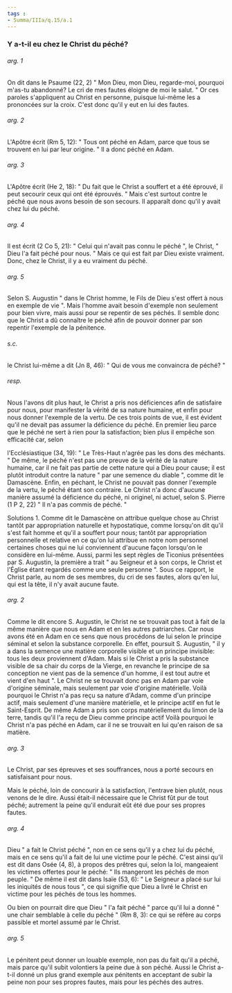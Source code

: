 ```yaml
---
tags : 
- Summa/IIIa/q.15/a.1
---
```


### Y a-t-il eu chez le Christ du péché?

###### arg. 1
On dit dans le Psaume (22, 2) " Mon Dieu, mon Dieu, regarde-moi, pourquoi m'as-tu abandonné? Le cri de mes fautes éloigne de moi le salut. " Or ces paroles s'appliquent au Christ en personne, puisque lui-même les a prononcées sur la croix. C'est donc qu'il y eut en lui des fautes. 

###### arg. 2
L'Apôtre écrit (Rm 5, 12): " Tous ont péché en Adam, parce que tous se trouvent en lui par leur origine. " Il a donc péché en Adam. 

###### arg. 3
L'Apôtre écrit (He 2, 18): " Du fait que le Christ a souffert et a été éprouvé, il peut secourir ceux qui ont été éprouvés. " Mais c'est surtout contre le péché que nous avons besoin de son secours. Il apparaît donc qu'il y avait chez lui du péché. 

###### arg. 4
Il est écrit (2 Co 5, 21): " Celui qui n'avait pas connu le péché ", le Christ, " Dieu l'a fait péché pour nous. " Mais ce qui est fait par Dieu existe vraiment. Donc, chez le Christ, il y a eu vraiment du péché. 

###### arg. 5
Selon S. Augustin " dans le Christ homme, le Fils de Dieu s'est offert à nous en exemple de vie ". Mais l'homme avait besoin d'exemple non seulement pour bien vivre, mais aussi pour se repentir de ses péchés. Il semble donc que le Christ a dû connaître le péché afin de pouvoir donner par son repentir l'exemple de la pénitence. 

###### s.c.
le Christ lui-même a dit (Jn 8, 46): " Qui de vous me convaincra de péché? " 

###### resp.
Nous l'avons dit plus haut, le Christ a pris nos déficiences afin de satisfaire pour nous, pour manifester la vérité de sa nature humaine, et enfin pour nous donner l'exemple de la vertu. De ces trois points de vue, il est évident qu'il ne devait pas assumer la déficience du péché. En premier lieu parce que le péché ne sert à rien pour la satisfaction; bien plus il empêche son efficacité car, selon 

l'Ecclésiastique (34, 19): " Le Très-Haut n'agrée pas les dons des méchants. " De même, le péché n'est pas une preuve de la vérité de la nature humaine, car il ne fait pas partie de cette nature qui a Dieu pour cause; il est plutôt introduit contre la nature " par une semence du diable ", comme dit le Damascène. Enfin, en péchant, le Christ ne pouvait pas donner l'exemple de la vertu, le péché étant son contraire. Le Christ n'a donc d'aucune manière assumé la déficience du péché, ni originel, ni actuel, selon S. Pierre (1 P 2, 22) " Il n'a pas commis de péché. " 

Solutions 1. Comme dit le Damascène on attribue quelque chose au Christ tantôt par appropriation naturelle et hypostatique, comme lorsqu'on dit qu'il s'est fait homme et qu'il a souffert pour nous; tantôt par appropriation personnelle et relative en ce qu'on lui attribue en notre nom personnel certaines choses qui ne lui conviennent d'aucune façon lorsqu'on le considère en lui-même. Aussi, parmi les sept règles de Ticonius présentées par S. Augustin, la première a trait " au Seigneur et à son corps, le Christ et l'Église étant regardés comme une seule personne ". Sous ce rapport, le Christ parle, au nom de ses membres, du cri de ses fautes, alors qu'en lui, qui est la tête, il n'y avait aucune faute. 

###### arg. 2
Comme le dit encore S. Augustin, le Christ ne se trouvait pas tout à fait de la même manière que nous en Adam et en les autres patriarches. Car nous avons été en Adam en ce sens que nous procédons de lui selon le principe séminal et selon la substance corporelle. En effet, poursuit S. Augustin, " il y a dans la semence une matière corporelle visible et un principe invisible: tous les deux proviennent d'Adam. Mais si le Christ a pris la substance visible de sa chair du corps de la Vierge, en revanche le principe de sa conception ne vient pas de la semence d'un homme, il est tout autre et vient d'en haut ". Le Christ ne se trouvait donc pas en Adam par voie d'origine séminale, mais seulement par voie d'origine matérielle. Voilà pourquoi le Christ n'a pas reçu sa nature d'Adam, comme d'un principe actif, mais seulement d'une manière matérielle, et le principe actif en fut le Saint-Esprit. De même Adam a pris son corps matériellement du limon de la terre, tandis qu'il l'a reçu de Dieu comme principe actif Voilà pourquoi le Christ n'a pas péché en Adam, car il ne se trouvait en lui qu'en raison de sa matière. 

###### arg. 3
Le Christ, par ses épreuves et ses souffrances, nous a porté secours en satisfaisant pour nous. 

Mais le péché, loin de concourir à la satisfaction, l'entrave bien plutôt, nous venons de le dire. Aussi était-il nécessaire que le Christ fût pur de tout péché; autrement la peine qu'il endurait eût été due pour ses propres fautes. 

###### arg. 4
Dieu " a fait le Christ péché ", non en ce sens qu'il y a chez lui du péché, mais en ce sens qu'il a fait de lui une victime pour le péché. C'est ainsi qu'il est dit dans Osée (4, 8), à propos des prêtres qui, selon la loi, mangeaient les victimes offertes pour le péché: " Ils mangeront les péchés de mon peuple. " De même il est dit dans Isaïe (53, 6): " Le Seigneur a placé sur lui les iniquités de nous tous ", ce qui signifie que Dieu a livré le Christ en victime pour les péchés de tous les hommes. 

Ou bien on pourrait dire que Dieu " l'a fait péché " parce qu'il lui a donné " une chair semblable à celle du péché " (Rm 8, 3): ce qui se réfère au corps passible et mortel assumé par le Christ. 

###### arg. 5
Le pénitent peut donner un louable exemple, non pas du fait qu'il a péché, mais parce qu'il subit volontiers la peine due à son péché. Aussi le Christ a-t-il donné un plus grand exemple aux pénitents en acceptant de subir la peine non pour ses propres fautes, mais pour les péchés des autres. 

